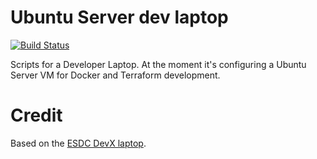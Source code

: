 # Ubuntu Server dev laptop

[![Build Status](https://cloud.drone.io/api/badges/dtf-ein/dev-laptop/status.svg)](https://cloud.drone.io/dtf-ein/dev-laptop)

Scripts for a Developer Laptop. At the moment it's configuring a Ubuntu Server VM for Docker and Terraform development. 

# Credit
Based on the [ESDC DevX laptop](https://github.com/esdc-devx/dev-laptop).

